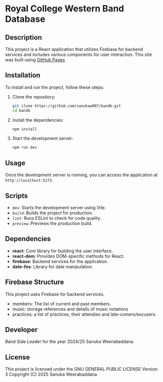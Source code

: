 # Royal College Western Band Database

## Description
This project is a React application that utilizes Firebase for backend services and includes various components for user interaction.
This site was built using [GitHub Pages](https://sanukaw007.github.io/bandb/)

## Installation
To install and run the project, follow these steps:

1. Clone the repository:
   ```bash
   git clone https://github.com/sanukaw007/bandb.git
   cd bandb
   ```

2. Install the dependencies:
   ```bash
   npm install
   ```

3. Start the development server:
   ```bash
   npm run dev
   ```

## Usage
Once the development server is running, you can access the application at `http://localhost:5173`.

## Scripts
- `dev`: Starts the development server using Vite.
- `build`: Builds the project for production.
- `lint`: Runs ESLint to check for code quality.
- `preview`: Previews the production build.

## Dependencies
- **react**: Core library for building the user interface.
- **react-dom**: Provides DOM-specific methods for React.
- **firebase**: Backend services for the application.
- **date-fns**: Library for date manipulation.

## Firebase Structure
This project uses Firebase for backend services.
- members: The list of current and past members.
- music: storage references and details of music notations
- practices: a list of practices, their attendies and late-comers/excusers.

## Developer
Band Side Leader for the year 2024/25
Sanuka Weerabaddana

## License
This project is licensed under the GNU GENERAL PUBLIC LICENSE Version 3
Copyright (C) 2025 Sanuka Weerabaddana